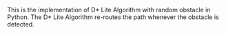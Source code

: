 This is the implementation of D* Lite Algorithm with random obstacle in Python. The D* Lite Algorithm re-routes the path whenever the obstacle is detected.
